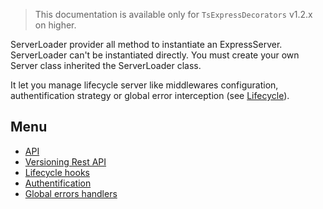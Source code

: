 
> This documentation is available only for `TsExpressDecorators` v1.2.x on higher.

ServerLoader provider all method to instantiate an ExpressServer. ServerLoader can't be instantiated directly. You must create your own Server class inherited the ServerLoader class.

It let you manage lifecycle server like middlewares configuration, authentification strategy or global error interception (see [Lifecycle](https://github.com/Romakita/ts-express-decorators/wiki/Class:-ServerLoader---Lifecycle-Hooks)).

## Menu

* [API](https://github.com/Romakita/ts-express-decorators/wiki/Class:-ServerLoader----API)
* [Versioning Rest API](https://github.com/Romakita/ts-express-decorators/wiki/Class:-ServerLoader-Versioning-Rest-API)
* [Lifecycle hooks](https://github.com/Romakita/ts-express-decorators/wiki/Class:-ServerLoader---Lifecycle-Hooks)
* [Authentification](https://github.com/Romakita/ts-express-decorators/wiki/Class:-ServerLoader---Lifecycle-Hooks#serverloaderonauthrequest-response-next-void)
* [Global errors handlers](https://github.com/Romakita/ts-express-decorators/wiki/Class:-ServerLoader---Lifecycle-Hooks#serverloaderonerrorerror-request-response-next-void)


